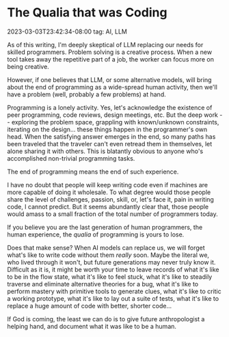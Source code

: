 # The Qualia that was Coding
2023-03-03T23:42:34-08:00
tag: AI, LLM

As of this writing, I'm deeply skeptical of LLM replacing our needs for skilled programmers. Problem solving is a creative process. When a new tool takes away the repetitive part of a job, the worker can focus more on being creative.

However, if one believes that LLM, or some alternative models, will bring about the end of programming as a wide-spread human activity, then we'll have a problem (well, probably a few problems) at hand.

Programming is a lonely activity. Yes, let's acknowledge the existence of peer programming, code reviews, design meetings, etc. But the deep work -- exploring the problem space, grappling with known/unknown constraints, iterating on the design… these things happen in the programmer's own head. When the satisfying answer emerges in the end, so many paths has been traveled that the traveler can't even retread them in themselves, let alone sharing it with others. This is blatantly obvious to anyone who's accomplished non-trivial programming tasks.

The end of programming means the end of such experience.

I have no doubt that people will keep writing code even if machines are more capable of doing it wholesale. To what degree would those people share the level of challenges, passion, skill, or, let's face it, pain in writing code, I cannot predict. But it seems abundantly clear that, those people would amass to a small fraction of the total number of programmers today.

If you believe you are the last generation of human programmers, the human experience, the *qualia* of programming is yours to lose.

Does that make sense? When AI models can replace us, we will forget what's like to write code without them _really_ soon. Maybe the literal we, who lived through it won't, but future generations may never truly know it. Difficult as it is, it might be worth your time to leave records of what it's like to be in the flow state, what it's like to feel stuck, what it's like to steadily traverse and eliminate alternative theories for a bug, what it's like to perform mastery with primitive tools to generate clues, what it's like to critic a working prototype, what it's like to lay out a suite of tests, what it's like to replace a huge amount of code with better, shorter code...

If God is coming, the least we can do is to give future anthropologist a helping hand, and document what it was like to be a human.
